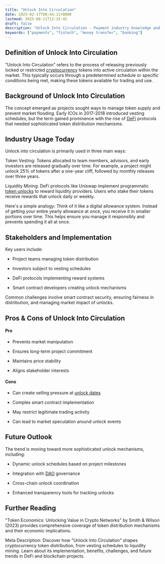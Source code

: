 ```yaml
---
title: "Unlock Into Circulation"
date: 2025-02-17T08:44:11+0000
lastmod: 2025-08-11T12:15:45
draft: false
description: "Unlock Into Circulation - Payment industry knowledge and insights"
keywords: ["payments", "fintech", "money transfer", "banking"]
---
```


## Definition of Unlock Into Circulation

"Unlock Into Circulation" refers to the process of releasing previously locked or restricted [cryptocurrency](https://faisalkhanllc.xyz/resources/payments-wiki/c/cryptocurrency/) tokens into active circulation within the market. This typically occurs through a predetermined schedule or specific conditions being met, making these tokens available for trading and use.

## Background of Unlock Into Circulation

The concept emerged as projects sought ways to manage token supply and prevent market flooding. Early ICOs in 2017-2018 introduced vesting schedules, but the term gained prominence with the rise of [DeFi](https://faisalkhanllc.xyz/resources/payments-wiki/d/decentralized-finance-defi/) protocols that needed sophisticated token distribution mechanisms.

## Industry Usage Today

Unlock into circulation is primarily used in three main ways:

Token Vesting: Tokens allocated to team members, advisors, and early investors are released gradually over time. For example, a project might unlock 25% of tokens after a one-year cliff, followed by monthly releases over three years.

Liquidity Mining: DeFi protocols like Uniswap implement programmatic [token unlocks](https://faisalkhanllc.xyz/resources/payments-wiki/t/token-unlock/) to reward liquidity providers. Users who stake their tokens receive rewards that unlock daily or weekly.

Here's a simple analogy: Think of it like a digital allowance system. Instead of getting your entire yearly allowance at once, you receive it in smaller portions over time. This helps ensure you manage it responsibly and prevents spending it all at once.

## Stakeholders and Implementation

Key users include:

- Project teams managing token distribution

- Investors subject to vesting schedules

- DeFi protocols implementing reward systems

- Smart contract developers creating unlock mechanisms

Common challenges involve smart contract security, ensuring fairness in distribution, and managing market impact of unlocks.

## Pros & Cons of Unlock Into Circulation

#### Pro

- Prevents market manipulation

- Ensures long-term project commitment

- Maintains price stability

- Aligns stakeholder interests

#### Cons

- Can create selling pressure at [unlock dates](https://faisalkhanllc.xyz/resources/payments-wiki/t/token-unlock/)

- Complex smart contract implementation

- May restrict legitimate trading activity

- Can lead to market speculation around unlock events

## Future Outlook

The trend is moving toward more sophisticated unlock mechanisms, including:

- Dynamic unlock schedules based on project milestones

- Integration with [DAO](https://faisalkhanllc.xyz/resources/payments-wiki/d/decentralized-autonomous-organization-dao/) governance

- Cross-chain unlock coordination

- Enhanced transparency tools for tracking unlocks

## Further Reading

"Token Economics: Unlocking Value in Crypto Networks" by Smith & Wilson (2023) provides comprehensive coverage of token distribution mechanisms and their economic implications.

Meta Description: Discover how "Unlock Into Circulation" shapes cryptocurrency token distribution, from vesting schedules to liquidity mining. Learn about its implementation, benefits, challenges, and future trends in DeFi and blockchain projects.